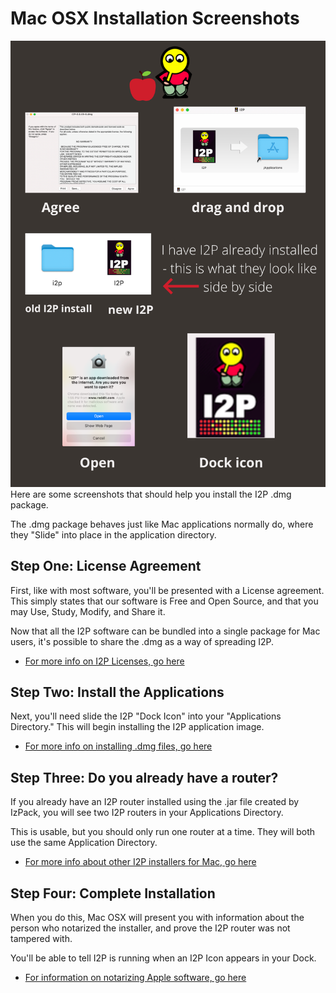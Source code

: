 # Mac OSX Installation Screenshots

![OSX Installation Screenshots](macosx.png)
Here are some screenshots that should help you install the I2P .dmg package.

The .dmg package behaves just like Mac applications normally do, where they
"Slide" into place in the application directory.

## **Step One:** License Agreement

First, like with most software, you'll be presented with a License
agreement. This simply states that our software is Free and Open Source,
and that you may Use, Study, Modify, and Share it.

Now that all the I2P software can be bundled into a single package for
Mac users, it's possible to share the .dmg as a way of spreading I2P.

 - [For more info on I2P Licenses, go here](https://geti2p.net/en/get-involved/develop/licenses)

## **Step Two:** Install the Applications

Next, you'll need slide the I2P "Dock Icon" into your "Applications
Directory." This will begin installing the I2P application image.

 - [For more info on installing .dmg files, go here](https://apple.stackexchange.com/questions/64845/how-do-i-install-applications-from-a-dmg-file)

## **Step Three:** Do you already have a router?

If you already have an I2P router installed using the .jar file created by
IzPack, you will see two I2P routers in your Applications Directory.

This is usable, but you should only run one router at a time. They will
both use the same Application Directory.

 - [For more info about other I2P installers for Mac, go here](https://geti2p.net/en/download)

## **Step Four:** Complete Installation

When you do this, Mac OSX will present you with information about the person
who notarized the installer, and prove the I2P router was not tampered with.

You'll be able to tell I2P is running when an I2P Icon appears in your Dock.

 - [For information on notarizing Apple software, go here](https://developer.apple.com/documentation/xcode/notarizing_macos_software_before_distribution)
